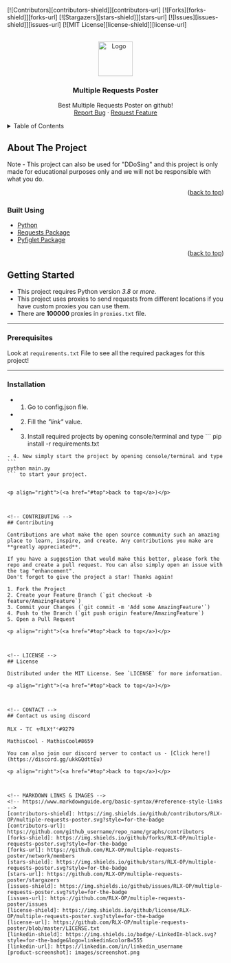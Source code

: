 <div id="top"></div>



<!-- PROJECT SHIELDS -->
<!--
*** I'm using markdown "reference style" links for readability.
*** Reference links are enclosed in brackets [ ] instead of parentheses ( ).
*** See the bottom of this document for the declaration of the reference variables
*** for contributors-url, forks-url, etc. This is an optional, concise syntax you may use.
*** https://www.markdownguide.org/basic-syntax/#reference-style-links
-->
[![Contributors][contributors-shield]][contributors-url]
[![Forks][forks-shield]][forks-url]
[![Stargazers][stars-shield]][stars-url]
[![Issues][issues-shield]][issues-url]
[![MIT License][license-shield]][license-url]



<!-- PROJECT LOGO -->
<br />
<div align="center">
  <a href="https://github.com/RLX-OP/multiple-requests-poster">
    <img src="https://cdn.pixabay.com/photo/2014/04/03/11/58/rocket-312767__340.png" alt="Logo" width="80" height="80">
  </a>

<h3 align="center">Multiple Requests Poster</h3>

  <p align="center">
    Best Multiple Requests Poster on github!
    <br />
    <a href="https://github.com/RLX-OP/multiple-requests-poster/issues">Report Bug</a>
    ·
    <a href="https://github.com/RLX-OP/multiple-requests-poster/issues">Request Feature</a>
  </p>
</div>



<!-- TABLE OF CONTENTS -->
<details>
  <summary>Table of Contents</summary>
  <ol>
    <li>
      <a href="#about-the-project">About The Project</a>
      <ul>
        <li><a href="#built-using">Built With</a></li>
      </ul>
    </li>
    <li>
      <a href="#getting-started">Getting Started</a>
      <ul>
        <li><a href="#prerequisites">Prerequisites</a></li>
        <li><a href="#installation">Installation</a></li>
      </ul>
    </li>
    <li><a href="#contributing">Contributing</a></li>
    <li><a href="#license">License</a></li>
    <li><a href="#contact-us-using-discord">Contact</a></li>
  </ol>
</details>



<!-- ABOUT THE PROJECT -->
## About The Project

Note - This project can also be used for "DDoSing" and this project is only made for educational purposes only and we will not be responsible with what you do.

<p align="right">(<a href="#top">back to top</a>)</p>



### Built Using

* [Python](https://www.python.org)
* [Requests Package](https://pypi.org/project/requests)
* [Pyfiglet Package](https://pypi.org/project/pyfiglet)

<p align="right">(<a href="#top">back to top</a>)</p>



<!-- GETTING STARTED -->
## Getting Started

- This project requires Python version *3.8* or *more*.
- This project uses proxies to send requests from different locations if you have custom proxies you can use them.
- There are **100000** proxies in ```proxies.txt``` file.

---------------------------

### Prerequisites
 
Look at `requirements.txt` File to see all the required packages for this project!

---------------------------

### Installation

- 1. Go to config.json file.
- 2. Fill the *"link"* value.
- 3. Install required projects by opening console/terminal and type ```
pip install -r requirements.txt
```.
- 4. Now simply start the project by opening console/terminal and type ```
python main.py
``` to start your project.


<p align="right">(<a href="#top">back to top</a>)</p>



<!-- CONTRIBUTING -->
## Contributing

Contributions are what make the open source community such an amazing place to learn, inspire, and create. Any contributions you make are **greatly appreciated**.

If you have a suggestion that would make this better, please fork the repo and create a pull request. You can also simply open an issue with the tag "enhancement".
Don't forget to give the project a star! Thanks again!

1. Fork the Project
2. Create your Feature Branch (`git checkout -b feature/AmazingFeature`)
3. Commit your Changes (`git commit -m 'Add some AmazingFeature'`)
4. Push to the Branch (`git push origin feature/AmazingFeature`)
5. Open a Pull Request

<p align="right">(<a href="#top">back to top</a>)</p>



<!-- LICENSE -->
## License

Distributed under the MIT License. See `LICENSE` for more information.

<p align="right">(<a href="#top">back to top</a>)</p>



<!-- CONTACT -->
## Contact us using discord

RLX - 𝕋ℂ ャRLX†ᵀᶜ#9279

MathisCool - MathisCool#8659

You can also join our discord server to contact us - [Click here!](https://discord.gg/ukkGQdttEu)

<p align="right">(<a href="#top">back to top</a>)</p>



<!-- MARKDOWN LINKS & IMAGES -->
<!-- https://www.markdownguide.org/basic-syntax/#reference-style-links -->
[contributors-shield]: https://img.shields.io/github/contributors/RLX-OP/multiple-requests-poster.svg?style=for-the-badge
[contributors-url]: https://github.com/github_username/repo_name/graphs/contributors
[forks-shield]: https://img.shields.io/github/forks/RLX-OP/multiple-requests-poster.svg?style=for-the-badge
[forks-url]: https://github.com/RLX-OP/multiple-requests-poster/network/members
[stars-shield]: https://img.shields.io/github/stars/RLX-OP/multiple-requests-poster.svg?style=for-the-badge
[stars-url]: https://github.com/RLX-OP/multiple-requests-poster/stargazers
[issues-shield]: https://img.shields.io/github/issues/RLX-OP/multiple-requests-poster.svg?style=for-the-badge
[issues-url]: https://github.com/RLX-OP/multiple-requests-poster/issues
[license-shield]: https://img.shields.io/github/license/RLX-OP/multiple-requests-poster.svg?style=for-the-badge
[license-url]: https://github.com/RLX-OP/multiple-requests-poster/blob/master/LICENSE.txt
[linkedin-shield]: https://img.shields.io/badge/-LinkedIn-black.svg?style=for-the-badge&logo=linkedin&colorB=555
[linkedin-url]: https://linkedin.com/in/linkedin_username
[product-screenshot]: images/screenshot.png
